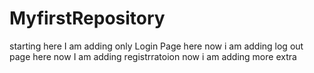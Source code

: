 # MyfirstRepository
starting here
I am adding only Login Page here
now i am adding log out page here
now I am adding registrratoion
now i am adding more extra
